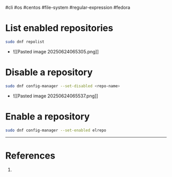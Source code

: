 #cli #os #centos #file-system #regular-expression  #fedora 

# List enabled repositories
```bash title='List all enabled repositories'
sudo dnf repolist
```
- ![[Pasted image 20250624065305.png]]
# Disable a repository
```bash title='Disable a repository'
sudo dnf config-manager --set-disabled <repo-name>
```
- ![[Pasted image 20250624065537.png]]
# Enable a repository
```bash title='Enable a repository'
sudo dnf config-manager --set-enabled elrepo
```
---
# References
1. 